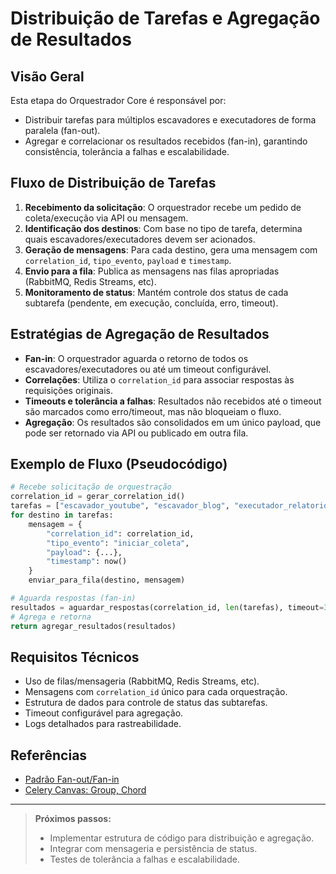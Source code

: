 # Distribuição de Tarefas e Agregação de Resultados

## Visão Geral
Esta etapa do Orquestrador Core é responsável por:
- Distribuir tarefas para múltiplos escavadores e executadores de forma paralela (fan-out).
- Agregar e correlacionar os resultados recebidos (fan-in), garantindo consistência, tolerância a falhas e escalabilidade.

## Fluxo de Distribuição de Tarefas
1. **Recebimento da solicitação**: O orquestrador recebe um pedido de coleta/execução via API ou mensagem.
2. **Identificação dos destinos**: Com base no tipo de tarefa, determina quais escavadores/executadores devem ser acionados.
3. **Geração de mensagens**: Para cada destino, gera uma mensagem com `correlation_id`, `tipo_evento`, `payload` e `timestamp`.
4. **Envio para a fila**: Publica as mensagens nas filas apropriadas (RabbitMQ, Redis Streams, etc).
5. **Monitoramento de status**: Mantém controle dos status de cada subtarefa (pendente, em execução, concluída, erro, timeout).

## Estratégias de Agregação de Resultados
- **Fan-in**: O orquestrador aguarda o retorno de todos os escavadores/executadores ou até um timeout configurável.
- **Correlações**: Utiliza o `correlation_id` para associar respostas às requisições originais.
- **Timeouts e tolerância a falhas**: Resultados não recebidos até o timeout são marcados como erro/timeout, mas não bloqueiam o fluxo.
- **Agregação**: Os resultados são consolidados em um único payload, que pode ser retornado via API ou publicado em outra fila.

## Exemplo de Fluxo (Pseudocódigo)
```python
# Recebe solicitação de orquestração
correlation_id = gerar_correlation_id()
tarefas = ["escavador_youtube", "escavador_blog", "executador_relatorio"]
for destino in tarefas:
    mensagem = {
        "correlation_id": correlation_id,
        "tipo_evento": "iniciar_coleta",
        "payload": {...},
        "timestamp": now()
    }
    enviar_para_fila(destino, mensagem)

# Aguarda respostas (fan-in)
resultados = aguardar_respostas(correlation_id, len(tarefas), timeout=30)
# Agrega e retorna
return agregar_resultados(resultados)
```

## Requisitos Técnicos
- Uso de filas/mensageria (RabbitMQ, Redis Streams, etc).
- Mensagens com `correlation_id` único para cada orquestração.
- Estrutura de dados para controle de status das subtarefas.
- Timeout configurável para agregação.
- Logs detalhados para rastreabilidade.

## Referências
- [Padrão Fan-out/Fan-in](https://docs.microsoft.com/pt-br/azure/architecture/patterns/fan-out-fan-in)
- [Celery Canvas: Group, Chord](https://docs.celeryq.dev/en/stable/userguide/canvas.html)

---

> **Próximos passos:**
> - Implementar estrutura de código para distribuição e agregação.
> - Integrar com mensageria e persistência de status.
> - Testes de tolerância a falhas e escalabilidade.
